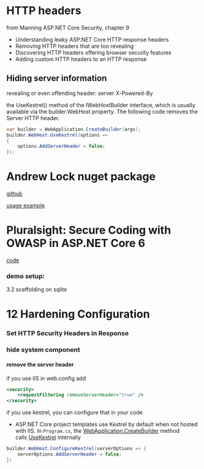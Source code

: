 
# HTTP headers
from Manning ASP.NET Core Security, chapter 9

* Understanding leaky ASP.NET Core HTTP response headers
* Removing HTTP headers that are too revealing
* Discovering HTTP headers offering browser security features
* Adding custom HTTP headers to an HTTP response

## Hiding server information
revealing or even offending header:
server
X-Powered-By

the UseKestrel() method of the IWebHostBuilder interface, which is usually available via the builder.WebHost property. The following code removes the Server HTTP header.

```c#
var builder = WebApplication.CreateBuilder(args);
builder.WebHost.UseKestrel(options =>
{
	options.AddServerHeader = false;
});
```
 



# Andrew Lock nuget package
[github](https://github.com/andrewlock/NetEscapades.AspNetCore.SecurityHeaders)

[usage example](https://damienbod.com/2021/08/30/improving-application-security-in-an-asp-net-core-api-using-http-headers-part-3/)



# Pluralsight: Secure Coding with OWASP in ASP.NET Core 6
[code](https://github.com/gavin-jl-ps/Secure-Coding-with-OWASP-in-ASP.NET-Core-6)

### demo setup:
3.2
scaffolding on sqlite


# 12 Hardening Configuration

### Set HTTP Security Headers in Response

### hide system component
#### remove the server header
if you use IIS in web.config add 

```xml
<security>
	<requestFiltering removeServerHeader="true" />
</security>
```

if you use kestrel, you can configure that in your code
- ASP.NET Core project templates use Kestrel by default when not hosted with IIS. In `Program.cs`, the [WebApplication.CreateBuilder](https://learn.microsoft.com/en-us/dotnet/api/microsoft.aspnetcore.builder.webapplication.createbuilder) method calls [UseKestrel](https://learn.microsoft.com/en-us/dotnet/api/microsoft.aspnetcore.hosting.webhostbuilderkestrelextensions.usekestrel) internally

```c#
builder.WebHost.ConfigureKestrel(serverOptions => {
	serverOptions.AddServerHeader = false;
})
```